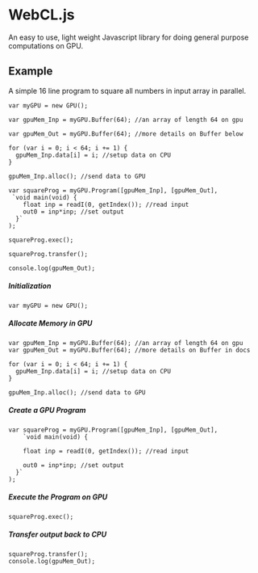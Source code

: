 # WebCL.js
An easy to use, light weight Javascript library for doing general purpose computations on GPU.

## Example
A simple 16 line program to square all numbers in input array in parallel.

```
var myGPU = new GPU();

var gpuMem_Inp = myGPU.Buffer(64); //an array of length 64 on gpu

var gpuMem_Out = myGPU.Buffer(64); //more details on Buffer below

for (var i = 0; i < 64; i += 1) {
  gpuMem_Inp.data[i] = i; //setup data on CPU
}

gpuMem_Inp.alloc(); //send data to GPU

var squareProg = myGPU.Program([gpuMem_Inp], [gpuMem_Out],
 `void main(void) {
    float inp = readI(0, getIndex()); //read input  
    out0 = inp*inp; //set output
  }`
);

squareProg.exec();

squareProg.transfer();

console.log(gpuMem_Out);
```

##### Initialization
```
var myGPU = new GPU();
```
##### Allocate Memory in GPU
```
var gpuMem_Inp = myGPU.Buffer(64); //an array of length 64 on gpu
var gpuMem_Out = myGPU.Buffer(64); //more details on Buffer in docs

for (var i = 0; i < 64; i += 1) {
  gpuMem_Inp.data[i] = i; //setup data on CPU
}

gpuMem_Inp.alloc(); //send data to GPU
```
##### Create a GPU Program
```
var squareProg = myGPU.Program([gpuMem_Inp], [gpuMem_Out],
    `void main(void) {

    float inp = readI(0, getIndex()); //read input
    
    out0 = inp*inp; //set output
  }`
);
```
##### Execute the Program on GPU
```
squareProg.exec();
```
##### Transfer output back to CPU
```
squareProg.transfer();
console.log(gpuMem_Out);
```
